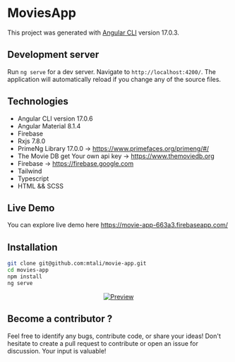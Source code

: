 # MoviesApp

This project was generated with [Angular CLI](https://github.com/angular/angular-cli) version 17.0.3.

## Development server

Run `ng serve` for a dev server. Navigate to `http://localhost:4200/`. The application will automatically reload if you change any of the source files.

## Technologies

- Angular CLI version 17.0.6
- Angular Material 8.1.4
- Firebase
- Rxjs 7.8.0
- PrimeNg Library 17.0.0 -> https://www.primefaces.org/primeng/#/
- The Movie DB get Your own api key -> https://www.themoviedb.org
- Firebase -> https://firebase.google.com
- Tailwind
- Typescript
- HTML && SCSS

## Live Demo

You can explore live demo here https://movie-app-663a3.firebaseapp.com/

## Installation

```bash
git clone git@github.com:mtali/movie-app.git
cd movies-app
npm install
ng serve
```

<p align="center">
    <a href="https://movie-app-663a3.firebaseapp.com/">
        <img src="./src/docs/preview.png" alt="Preview" />
    </a>
</p>

## Become a contributor ?

Feel free to identify any bugs, contribute code, or share your ideas! Don't hesitate to create a pull request to contribute or open an issue for discussion. Your input is valuable!
